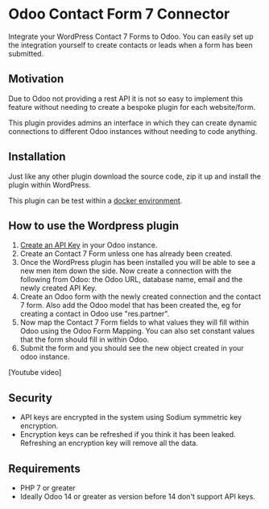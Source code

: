 # Odoo Contact Form 7 Connector

Integrate your WordPress Contact 7 Forms to Odoo. You can easily set up the integration yourself to create contacts or leads when a form has been submitted. 

## Motivation

Due to Odoo not providing a rest API it is not so easy to implement this feature without needing to create a bespoke plugin for each website/form. 

This plugin provides admins an interface in which they can create dynamic connections to different Odoo instances without needing to code anything.  

## Installation

Just like any other plugin download the source code, zip it up and install the plugin within WordPress. 

This plugin can be test within a [docker environment](https://hub.docker.com/_/wordpress). 

## How to use the Wordpress plugin

1. [Create an API Key](https://www.odoo.com/documentation/16.0/developer/api/external_api.html#api-keys) in your Odoo instance. 
2. Create an Contact 7 Form unless one has already been created. 
3. Once the WordPress plugin has been installed you will be able to see a new men item down the side. Now create a connection with the following from Odoo: the Odoo URL, database name, email and the newly created API Key. 
4. Create an Odoo form with the newly created connection and the contact 7 form. Also add the Odoo model that has been created the, eg for creating a contact in Odoo use "res.partner".
5. Now map the Contact 7 Form fields to what values they will fill within Odoo using the Odoo Form Mapping. You can also set constant values that the form should fill in within Odoo. 
6. Submit the form and you should see the new object created in your odoo instance. 

[Youtube video]

## Security

* API keys are encrypted in the system using Sodium symmetric key encryption.
* Encryption keys can be refreshed if you think it has been leaked. Refreshing an encryption key will remove all the data. 

## Requirements

* PHP 7 or greater
* Ideally Odoo 14 or greater as version before 14 don't support API keys. 
